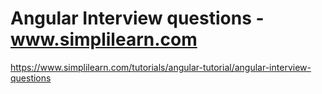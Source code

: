# Angular Interview questions - www.simplilearn.com

https://www.simplilearn.com/tutorials/angular-tutorial/angular-interview-questions
